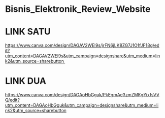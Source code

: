 # Bisnis_Elektronik_Review_Website

# LINK SATU 
https://www.canva.com/design/DAGAV2WEl9s/jrFN6jLK8ZG7J1O1fJF18g/edit?utm_content=DAGAV2WEl9s&utm_campaign=designshare&utm_medium=link2&utm_source=sharebutton 

# LINK DUA

https://www.canva.com/design/DAGAoHbGguk/PkEgmAe3zmZMKgYixfsVVQ/edit?utm_content=DAGAoHbGguk&utm_campaign=designshare&utm_medium=link2&utm_source=sharebutton
